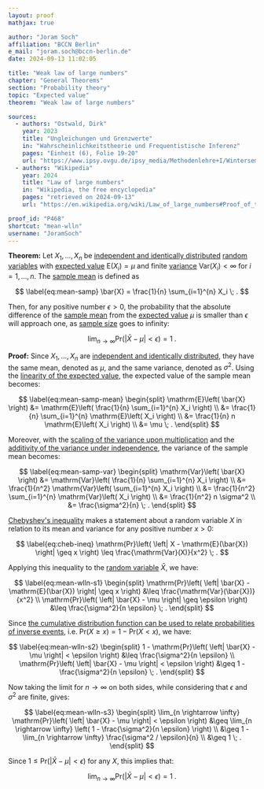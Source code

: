 ```yaml
---
layout: proof
mathjax: true

author: "Joram Soch"
affiliation: "BCCN Berlin"
e_mail: "joram.soch@bccn-berlin.de"
date: 2024-09-13 11:02:05

title: "Weak law of large numbers"
chapter: "General Theorems"
section: "Probability theory"
topic: "Expected value"
theorem: "Weak law of large numbers"

sources:
  - authors: "Ostwald, Dirk"
    year: 2023
    title: "Ungleichungen und Grenzwerte"
    in: "Wahrscheinlichkeitstheorie und Frequentistische Inferenz"
    pages: "Einheit (6), Folie 19-20"
    url: "https://www.ipsy.ovgu.de/ipsy_media/Methodenlehre+I/Wintersemester+2324/Wahrscheinlichkeitstheorie+und+Frequentistische+Inferenz/6_Ungleichungen_und_Grenzwerte.pdf"
  - authors: "Wikipedia"
    year: 2024
    title: "Law of large numbers"
    in: "Wikipedia, the free encyclopedia"
    pages: "retrieved on 2024-09-13"
    url: "https://en.wikipedia.org/wiki/Law_of_large_numbers#Proof_of_the_weak_law"

proof_id: "P468"
shortcut: "mean-wlln"
username: "JoramSoch"
---
```



**Theorem:** Let $X_1, \ldots, X_n$ be [independent and identically distributed](/D/iid) [random variables](/D/rvar) with [expected value](/D/mean) $\mathrm{E}(X_i) = \mu$ and finite [variance](/D/var) $\mathrm{Var}(X_i) < \infty$ for $i = 1,\ldots,n$. The [sample mean](/D/mean-samp) is defined as

$$ \label{eq:mean-samp}
\bar{X} = \frac{1}{n} \sum_{i=1}^{n} X_i \; .
$$

Then, for any positive number $\epsilon > 0$, the probability that the absolute difference of the [sample mean](/D/mean-samp) from the [expected value](/D/mean) $\mu$ is smaller than $\epsilon$ will approach one, as [sample size](/D/samp-size) goes to infinity:

$$ \label{eq:mean-wlln}
\lim_{n \rightarrow \infty} \mathrm{Pr}\left( \left| \bar{X} - \mu \right| < \epsilon \right) = 1 \; .
$$


**Proof:** Since $X_1, \ldots, X_n$ are [independent and identically distributed](/D/iid), they have the same mean, denoted as $\mu$, and the same variance, denoted as $\sigma^2$. Using the [linearity of the expected value](/P/mean-lin), the expected value of the sample mean becomes:

$$ \label{eq:mean-samp-mean}
\begin{split}
\mathrm{E}\left( \bar{X} \right)
&= \mathrm{E}\left( \frac{1}{n} \sum_{i=1}^{n} X_i \right) \\
&= \frac{1}{n} \sum_{i=1}^{n} \mathrm{E}\left( X_i \right) \\
&= \frac{1}{n} n \mathrm{E}\left( X_i \right) \\
&= \mu \; .
\end{split}
$$

Moreover, with the [scaling of the variance upon multiplication](/P/var-scal) and the [additivity of the variance under independence](/P/var-add), the variance of the sample mean becomes:

$$ \label{eq:mean-samp-var}
\begin{split}
\mathrm{Var}\left( \bar{X} \right)
&= \mathrm{Var}\left( \frac{1}{n} \sum_{i=1}^{n} X_i \right) \\
&= \frac{1}{n^2} \mathrm{Var}\left( \sum_{i=1}^{n} X_i \right) \\
&= \frac{1}{n^2} \sum_{i=1}^{n} \mathrm{Var}\left( X_i \right) \\
&= \frac{1}{n^2} n \sigma^2 \\
&= \frac{\sigma^2}{n} \; .
\end{split}
$$

[Chebyshev's inequality](/P/cheb-ineq) makes a statement about a random variable $X$ in relation to its mean and variance for any positive number $x > 0$:

$$ \label{eq:cheb-ineq}
\mathrm{Pr}\left( \left| X - \mathrm{E}(\bar{X}) \right| \geq x \right) \leq \frac{\mathrm{Var}(X)}{x^2} \; .
$$

Applying this inequality to the [random variable](/D/rvar) $\bar{X}$, we have:

$$ \label{eq:mean-wlln-s1}
\begin{split}
\mathrm{Pr}\left( \left| \bar{X} - \mathrm{E}(\bar{X}) \right| \geq x \right) &\leq \frac{\mathrm{Var}(\bar{X})}{x^2} \\
\mathrm{Pr}\left( \left| \bar{X} - \mu \right| \geq \epsilon \right) &\leq \frac{\sigma^2}{n \epsilon} \; .
\end{split}
$$

Since [the cumulative distribution function can be used to relate probabilities of inverse events](/P/cdf-probexc), i.e. $\mathrm{Pr}\left( X \geq x \right) = 1 - \mathrm{Pr}\left( X < x \right)$, we have:

$$ \label{eq:mean-wlln-s2}
\begin{split}
1 - \mathrm{Pr}\left( \left| \bar{X} - \mu \right| < \epsilon \right) &\leq \frac{\sigma^2}{n \epsilon} \\
\mathrm{Pr}\left( \left| \bar{X} - \mu \right| < \epsilon \right) &\geq 1 - \frac{\sigma^2}{n \epsilon} \; .
\end{split}
$$

Now taking the limit for $n \rightarrow \infty$ on both sides, while considering that $\epsilon$ and $\sigma^2$ are finite, gives:

$$ \label{eq:mean-wlln-s3}
\begin{split}
\lim_{n \rightarrow \infty} \mathrm{Pr}\left( \left| \bar{X} - \mu \right| < \epsilon \right)
&\geq \lim_{n \rightarrow \infty} \left( 1 - \frac{\sigma^2}{n \epsilon} \right) \\
&\geq 1 - \lim_{n \rightarrow \infty} \frac{\sigma^2 / \epsilon}{n} \\
&\geq 1 \; .
\end{split}
$$

Since $1 \leq \mathrm{Pr}\left( \left| \bar{X} - \mu \right| < \epsilon \right)$ for any $X$, this implies that: 

$$
\lim_{n \rightarrow \infty} \mathrm{Pr}\left( \left| \bar{X} - \mu \right| < \epsilon \right) = 1 \; .
$$
